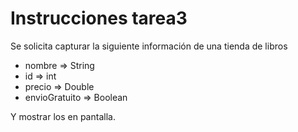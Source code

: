 # Instrucciones tarea3
Se solicita capturar la siguiente información de una tienda de libros
- nombre => String
- id => int
- precio => Double
- envioGratuito => Boolean

Y mostrar los en pantalla.
